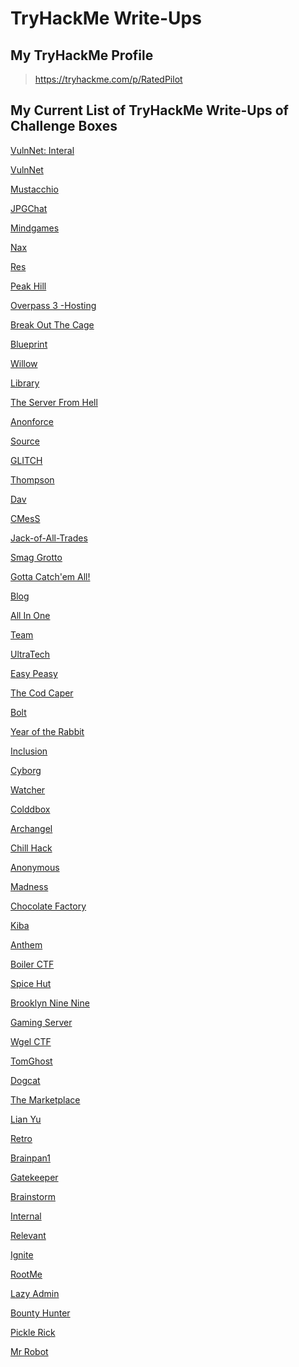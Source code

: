 # TryHackMe Write-Ups

## My TryHackMe Profile
>https://tryhackme.com/p/RatedPilot  

## My Current List of TryHackMe Write-Ups of Challenge Boxes

[VulnNet: Interal][1]

[VulnNet][2]

[Mustacchio][3]

[JPGChat][4]

[Mindgames][5]

[Nax][6]

[Res][7]

[Peak Hill][8]

[Overpass 3 -Hosting][9]

[Break Out The Cage][10]

[Blueprint][11]

[Willow][12]

[Library][13]

[The Server From Hell][14]

[Anonforce][15]

[Source][16]

[GLITCH][17]

[Thompson][18]

[Dav][19]

[CMesS][20]

[Jack-of-All-Trades][21]

[Smag Grotto][22]

[Gotta Catch'em All!][23]

[Blog][24]

[All In One][25]

[Team][26]

[UltraTech][27]

[Easy Peasy][28]

[The Cod Caper][29]

[Bolt][30]

[Year of the Rabbit][31]

[Inclusion][32]

[Cyborg][33]

[Watcher][34]

[Colddbox][35]

[Archangel][36]

[Chill Hack][37]

[Anonymous][38]

[Madness][39]

[Chocolate Factory][40]

[Kiba][41]

[Anthem][42]

[Boiler CTF][43]

[Spice Hut][44]

[Brooklyn Nine Nine][45]

[Gaming Server][46]

[Wgel CTF][47]

[TomGhost][48]

[Dogcat][49]

[The Marketplace][50]

[Lian Yu][51]

[Retro][52]

[Brainpan1][53]

[Gatekeeper][54]

[Brainstorm][55]

[Internal][56]

[Relevant][57]

[Ignite][58]

[RootMe][59]

[Lazy Admin][60]

[Bounty Hunter][61]

[Pickle Rick][62]

[Mr Robot][63]

[1]: https://www.notion.so/VulnNet-Internal-30bd1ef9c5b44b91819825d223e52901
[2]: https://www.notion.so/VulnNet-868a5dc96625459e89154092d840ba3e
[3]: https://www.notion.so/Mustacchio-db6808eaae9540d1998d279f407b953d
[4]: https://www.notion.so/JPGChat-70fdb0f2f8344cc5a7dafebf9e75b49d
[5]: https://www.notion.so/Mindgames-2424485120a545579377b774cd97887f
[6]: https://www.notion.so/Nax-8ca0f2200d3d48fd8184f666089741af
[7]: https://www.notion.so/Res-3d30135221014aa09dbfbcb1322f79e1
[8]: https://www.notion.so/Peak-Hill-0285e71d65ee4c87ad56d269f18af001
[9]: https://www.notion.so/Overpass-3-Hosting-619dc83bf0cc478c8f9dfda8bb598fb5
[10]: https://www.notion.so/Break-Out-The-Cage-ef712d9f2e734d278a391c2ed24e3428
[11]: https://www.notion.so/Blueprint-a5f9d2bafaaf45959c7da5b17b4828af
[12]: https://www.notion.so/Willow-b99ddb9468364e2fa041fb47f6ec5d85
[13]: https://www.notion.so/Library-fac14cb4007048d8ba79563b3f3deb05
[14]: https://www.notion.so/The-Server-From-Hell-0dcb99203c9444229ea8c04debf770c5
[15]: https://www.notion.so/Anonforce-efdebe82f3284fbf896a9ddbc244850e
[16]: https://www.notion.so/Source-522356ff798b481c92bec1d1f9a6529e
[17]: https://www.notion.so/GLITCH-e82f0b57c2f242e9afd7eeeee4e4413f
[18]: https://www.notion.so/Thompson-d039acbdf1df49d88a0ec1d29ec7c887
[19]: https://www.notion.so/Dav-df7350bf9d38407594335eb85b9cdf3e
[20]: https://www.notion.so/CMesS-a00abac4a3a14a479048233f7e43a9b6
[21]: https://www.notion.so/Jack-of-All-Trades-43edbe6660244358b19cc37afea45113
[22]: https://www.notion.so/Smag-Grotto-d91a395ae5d24953802ecd30c2ad75b9
[23]: https://www.notion.so/Gotta-Catch-em-All-8a5ce411cb1449989f99e435ac3531ef
[24]: https://www.notion.so/Blog-472790879bab44fe9440350d19c65a6a
[25]: https://www.notion.so/All-In-One-b7876540698049d6bd580c19e82f9b42
[26]: https://www.notion.so/Team-fb509e45c9994128b4172f760e3c85f8
[27]: https://www.notion.so/UltraTech-c1ca0b2f3b784a7db106a515d566b884
[28]: https://www.notion.so/Easy-Peasy-d026009b835b4fcab6210cc8a093fd3d
[29]: https://www.notion.so/The-Cod-Caper-90db3d6e645d4c27b9ffeb86cf10ba7d
[30]: https://www.notion.so/Bolt-d98b6788803e41cf819c5b4d6db6e88a
[31]: https://www.notion.so/Year-of-the-Rabbit-fb2e10f96ae64823883b98f9bf7842b8
[32]: https://www.notion.so/Inclusion-ccd17455b078464b82aa9923f1d35b9f
[33]: https://www.notion.so/Cyborg-121e56a5cd114298b5f261fe19e8d682
[34]: https://www.notion.so/Watcher-d1b15b672cde416d871f572eb64df9cb
[35]: https://www.notion.so/Colddbox-a949d208d7cc4c2a8730237596d5bdc8
[36]: https://www.notion.so/Archangel-ea9fc162cda9474f8e53ae86f790f425
[37]: https://www.notion.so/Chill-Hack-fd6d4974b03245d9ad4d64c11cd21d2f
[38]: https://www.notion.so/Anonymous-4eda9cb6a2404517a175d24559f60fb9
[39]: https://www.notion.so/Madness-ed1daf0123ef4878ba65a03296bc3453
[40]: https://www.notion.so/Chocolate-Factory-a2e13db35dae4889b19e06520f996468
[41]: https://www.notion.so/Kiba-34ebde359ea749b0b0a0cf658f9c2e0f
[42]: https://www.notion.so/Anthem-abcbbaf36017410195740b023cb39689
[43]: https://www.notion.so/Boiler-CTF-f21d88b917e241a7b1055c5ff57d22c6
[44]: https://www.notion.so/Spice-Hut-0d150710f7bf4b129a280fb785b09ca3
[45]: https://www.notion.so/Brooklyn-Nine-Nine-d184a21ed74445668edfdd5a06b16e49
[46]: https://www.notion.so/GamingServer-8c80912029244fbb9ac3a071daa99982
[47]: https://www.notion.so/Wgel-CTF-bda04bc73a164dbab46cc89955967fcc
[48]: https://www.notion.so/Tomghost-64fb41d75501412392f18637450011f4
[49]: https://www.notion.so/Dogcat-6817cd10798b47b5975f8397618423de
[50]: https://www.notion.so/The-Marketplace-5d12f389aafe456e92d65cdcd6e69165
[51]: https://www.notion.so/Lian_Yu-979010d2764c437d8975c743cc9fb5e3
[52]: https://www.notion.so/Retro-d761cdefd74a430d82fd748d3d1286b8
[53]: https://www.notion.so/Brainpan1-e08f9e696182431eb00196b2f640a426
[54]: https://www.notion.so/Gatekeeper-4b1c0bae130945a6add95f7e3a100d98
[55]: https://www.notion.so/Brainstorm-317a110a3cf04759bae0fbac474bd72f
[56]: https://www.notion.so/Internal-ea4ad186ed194fcb918aec217118dff7
[57]: https://www.notion.so/Relevant-bc3db9639cea4234a96af6027818a7a1
[58]: https://www.notion.so/Ignite-c9a644653e864dd687069482f73503da
[59]: https://www.notion.so/RootMe-7312739eac2a4905a6f49834804ada3f
[60]: https://www.notion.so/Lazy-Admin-4b3607f15461493bbd2bff82354f68bb
[61]: https://www.notion.so/Bounty-Hunter-682275d3f5674d6dac796c611a1a7a9e
[62]: https://www.notion.so/Pickle-Rick-f29b9bef139c4c89bb5ef95183e1f1ac
[63]: https://www.notion.so/Mr-Robot-71d6b2b50b8d479eab77ed3823808622
